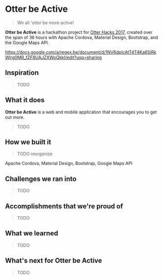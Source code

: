 # Otter be Active

> We all 'otter be more active!

**Otter be Active** is a hackathon project for [Otter Hacks 2017](https://otterhacks.xyz), created over the span of 36 hours with Apache Cordova, Material Design, Bootstrap, and the Google Maps API.

https://docs.google.com/a/regex.be/document/d/1NV6dpIcAtT4T4Ka6SiRkWlrg0MR_fZF8UAJZXWoQkkI/edit?usp=sharing

## Inspiration

> TODO

## What it does

**Otter be Active** is a web and mobile application that encourages you to get out more.

> TODO

## How we built it

> TODO reorganize

Apache Cordova, Material Design, Bootstrap, Google Maps API

## Challenges we ran into

> TODO

## Accomplishments that we're proud of

> TODO

## What we learned

> TODO

## What's next for Otter be Active

> TODO
